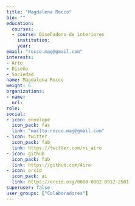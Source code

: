 ```yaml
---
title: "Magdalena Rocco"
bio: ""
education:
  courses:
  - course: Diseñadora de interiores
    institution:  
    year: 
email: "rocco.mag@gmail.com"
interests:
- Arte
- Diseño
- Sociedad
name: Magdalena Rocco
weight: 6
organizations:
- name: 
  url: 
role: 
social:
- icon: envelope
  icon_pack: fas
  link: "mailto:rocco.mag@gmail.com"
- icon: twitter
  icon_pack: fab
  link: https://twitter.com/ni_airo
- icon: github
  icon_pack: fab
  link: https://github.com/4iro
- icon: orcid
  icon_pack: ai
  link: https://orcid.org/0000-0002-0912-2501
superuser: false
user_groups: ["Colaboradores"]
---
```

